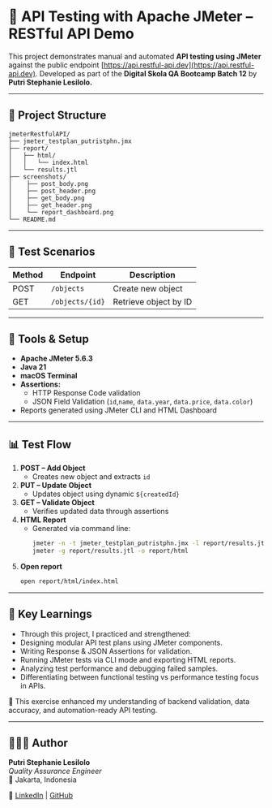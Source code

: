 # 🧪 API Testing with Apache JMeter – RESTful API Demo

This project demonstrates manual and automated **API testing using JMeter** against the public endpoint [https://api.restful-api.dev](https://api.restful-api.dev).
Developed as part of the **Digital Skola QA Bootcamp Batch 12** by **Putri Stephanie Lesilolo.**

---

## 📁 Project Structure
```
jmeterRestfulAPI/
├── jmeter_testplan_putristphn.jmx
├── report/
│   ├── html/
│   │   └── index.html
│   └── results.jtl
├── screenshots/
│    ├── post_body.png
│    ├── post_header.png
│    ├── get_body.png
│    ├── get_header.png
│    └── report_dashboard.png
└── README.md
```

--- 
  
## 🚀 Test Scenarios

| Method | Endpoint | Description |
|--------|-----------|--------------|
| POST | `/objects` | Create new object |
| GET | `/objects/{id}` | Retrieve object by ID |

---

## 🧰 Tools & Setup

- **Apache JMeter 5.6.3**
- **Java 21**
- **macOS Terminal**
- **Assertions:**
  - HTTP Response Code validation 
  - JSON Field Validation (`id`,`name`, `data.year`, `data.price`, `data.color`)
- Reports generated using JMeter CLI and HTML Dashboard

---

## 📊 Test Flow

1. **POST – Add Object**
   - Creates new object and extracts `id`
2. **PUT – Update Object**
   - Updates object using dynamic `${createdId}`
3. **GET – Validate Object**
   - Verifies updated data through assertions
4. **HTML Report**
   - Generated via command line:
     ```bash
     jmeter -n -t jmeter_testplan_putristphn.jmx -l report/results.jtl
     jmeter -g report/results.jtl -o report/html
     ```
5. **Open report**
   ```bash
   open report/html/index.html

--- 

## 🧠 Key Learnings

- Through this project, I practiced and strengthened:
- Designing modular API test plans using JMeter components.
- Writing Response & JSON Assertions for validation.
- Running JMeter tests via CLI mode and exporting HTML reports.
- Analyzing test performance and debugging failed samples.
- Differentiating between functional testing vs performance testing focus in APIs.

🧭 This exercise enhanced my understanding of backend validation, data accuracy, and automation-ready API testing.

---

## 👩🏻‍💻 Author

**Putri Stephanie Lesilolo**  
*Quality Assurance Engineer*  
📍 Jakarta, Indonesia  

🔗 [LinkedIn](https://www.linkedin.com/in/putrilesilolo/) | [GitHub](https://github.com/putristphn)
